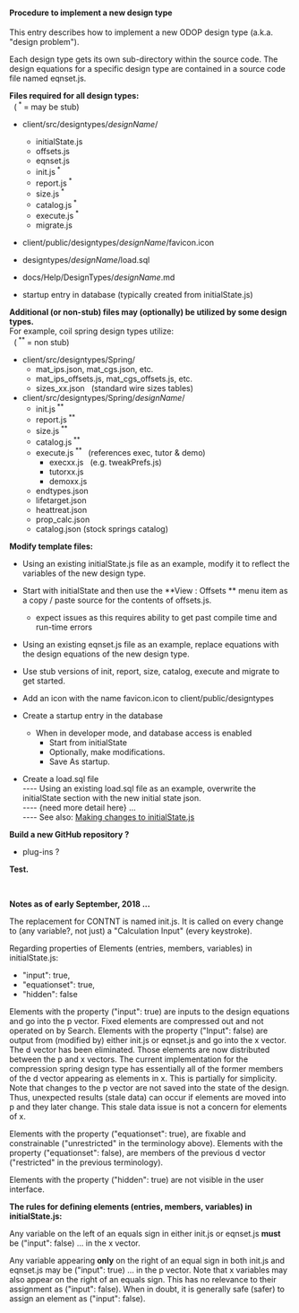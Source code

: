 #### Procedure to implement a new design type 

This entry describes how to implement a new ODOP design type 
(a.k.a. "design problem").

Each design type gets its own sub-directory within the source code.
The design equations for a specific design type are contained in a source code
file named eqnset.js.

**Files required for all design types:**   
 &nbsp; (<sup> * </sup> = may be stub)   
* client/src/designtypes/_designName_/
    * initialState.js
    * offsets.js 
    * eqnset.js
    * init.js<sup> * </sup>
    * report.js<sup> * </sup>
    * size.js<sup> * </sup>
    * catalog.js<sup> * </sup>
    * execute.js<sup> * </sup>
    * migrate.js
* client/public/designtypes/_designName_/favicon.icon
* designtypes/_designName_/load.sql
* docs/Help/DesignTypes/_designName_.md 
   
* startup entry in database  (typically created from initialState.js)
   
**Additional (or non-stub) files may (optionally) be utilized by some design types.**    
For example, coil spring design types utilize:   
 &nbsp; (<sup> ** </sup> = non stub)   
* client/src/designtypes/Spring/
    * mat\_ips.json,  mat\_cgs.json, etc.
    * mat\_ips\_offsets.js, mat\_cgs\_offsets.js, etc.
    * sizes_xx.json &nbsp; (standard wire sizes tables)
* client/src/designtypes/Spring/_designName_/
    * init.js<sup> ** </sup>
    * report.js<sup> ** </sup>
    * size.js<sup> ** </sup>
    * catalog.js<sup> ** </sup>
    * execute.js<sup> ** </sup> &nbsp;  (references exec, tutor & demo)
        * execxx.js &nbsp; (e.g. tweakPrefs.js)
        * tutorxx.js
        * demoxx.js
    * endtypes.json
    * lifetarget.json
    * heattreat.json
    * prop_calc.json
    * catalog.json (stock springs catalog)


**Modify template files:**   
* Using an existing initialState.js file as an example, modify it to reflect the variables of the new design type.
* Start with initialState and then use the **View : Offsets ** menu item as a copy / paste source for the contents of offsets.js.   
    * expect issues as this requires ability to get past compile time and run-time errors
* Using an existing eqnset.js file as an example, replace equations with the design equations of the new design type.
* Use stub versions of init, report, size, catalog, execute and migrate to get started.
* Add an icon with the name favicon.icon to client/public/designtypes
* Create a startup entry in the database   
    * When in developer mode, and database access is enabled   
        * Start from initialState   
        * Optionally, make modifications. 
        * Save As startup.   

* Create a load.sql file   
 ---- Using an existing load.sql file as an example, overwrite the initialState section with the new initial state json.   
 ---- {need more detail here} ...   
 ---- See also: [Making changes to initialState.js](initialStateChanges)
   
**Build a new GitHub repository ?**   
* plug-ins ?

**Test.**   
  
  &nbsp;
  
**Notes as of early September, 2018 ...**

The replacement for CONTNT is named init.js. 
It is called on every change to (any variable?, not just) a "Calculation Input" (every keystroke).

Regarding properties of Elements (entries, members, variables) in initialState.js:   
* "input": true,   
* "equationset": true,   
* "hidden": false   

Elements with the property ("input": true) are inputs to the design equations and go into the p vector. 
Fixed elements are compressed out and not operated on by Search.
Elements with the property ("Input": false) are output from (modified by) either init.js or eqnset.js and go into the x vector.
The d vector has been eliminated.  Those elements are now distributed between the p and x vectors.
The current implementation for the compression spring design type has essentially all of the 
former members of the d vector appearing as elements in x.
This is partially for simplicity.
Note that changes to the p vector are not saved into the state of the design. 
Thus, unexpected results (stale data) can occur if elements are moved into p and they later change.
This stale data issue is not a concern for elements of x.

Elements with the property ("equationset": true), are fixable and constrainable ("unrestricted" in the terminology above).
Elements with the property ("equationset": false), are members of the previous d vector ("restricted" in the previous terminology).

Elements with the property ("hidden": true) are not visible in the user interface.

**The rules for defining elements (entries, members, variables) in initialState.js:**   

Any variable on the left of an equals sign in either init.js or eqnset.js **must** be ("input": false) ... in the x vector.

Any variable appearing **only** on the right of an equal sign in both init.js and eqnset.js may be ("input": true) ... in the p vector.
Note that x variables may also appear on the right of an equals sign.
This has no relevance to their assignment as ("input": false).
When in doubt, it is generally safe (safer) to assign an element as ("input": false).   


<!---
While single line comments work as expected, a multi-line comment must be the last thing in the file.
Eclipse .md Preview suppresses display of everything after the comment header.

**Under Construction**   
This page is still a work in progress !   

-->
  